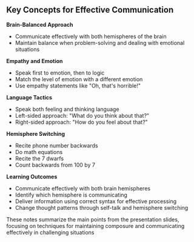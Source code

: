 

## Key Concepts for Effective Communication

**Brain-Balanced Approach**
- Communicate effectively with both hemispheres of the brain
- Maintain balance when problem-solving and dealing with emotional situations

**Empathy and Emotion**
- Speak first to emotion, then to logic
- Match the level of emotion with a different emotion
- Use empathy statements like "Oh, that's horrible!"

**Language Tactics**
- Speak both feeling and thinking language
- Left-sided approach: "What do you think about that?"
- Right-sided approach: "How do you feel about that?"

**Hemisphere Switching**
- Recite phone number backwards
- Do math equations
- Recite the 7 dwarfs
- Count backwards from 100 by 7

**Learning Outcomes**
- Communicate effectively with both brain hemispheres
- Identify which hemisphere is communicating
- Deliver information using correct syntax for effective processing
- Change thought patterns through self-talk and hemisphere switching

These notes summarize the main points from the presentation slides, focusing on techniques for maintaining composure and communicating effectively in challenging situations